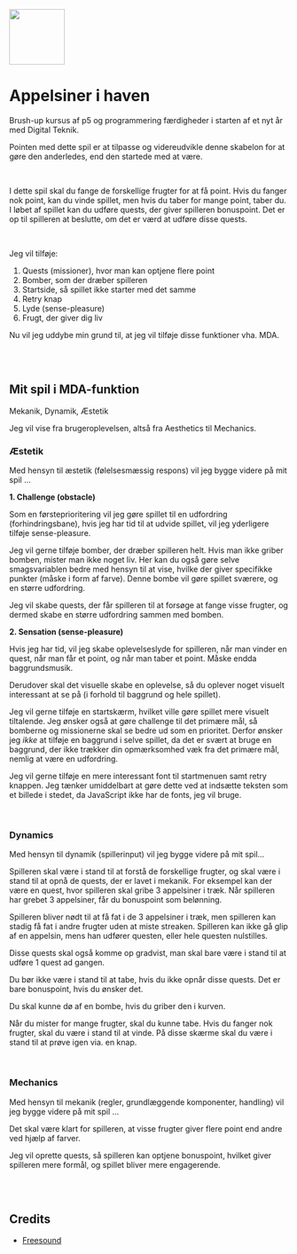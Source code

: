 <img src="https://user-images.githubusercontent.com/93657779/188674370-55c45736-6884-4b52-8f27-3fb3d9c955c2.png" height="100" width="100">



# Appelsiner i haven
Brush-up kursus af p5 og programmering færdigheder i starten af et nyt år med Digital Teknik.

Pointen med dette spil er at tilpasse og videreudvikle denne skabelon for at gøre den anderledes, end den startede med at være.

<br />

<!-- [GitHub](https://github.com/mch-sg/catch) -->

I dette spil skal du fange de forskellige frugter for at få point. Hvis du fanger nok point, kan du vinde spillet, men hvis du taber for mange point, taber du. I løbet af spillet kan du udføre quests, der giver spilleren bonuspoint. Det er op til spilleren at beslutte, om det er værd at udføre disse quests.

<br />

Jeg vil tilføje:
1. Quests (missioner), hvor man kan optjene flere point
2. Bomber, som der dræber spilleren
3. Startside, så spillet ikke starter med det samme
4. Retry knap
5. Lyde (sense-pleasure)
6. Frugt, der giver dig liv

Nu vil jeg uddybe min grund til, at jeg vil tilføje disse funktioner vha. MDA.

<br />
<br />

## Mit spil i MDA-funktion
Mekanik, Dynamik, Æstetik

Jeg vil vise fra brugeroplevelsen, altså fra Aesthetics til Mechanics.


### Æstetik
Med hensyn til æstetik (følelsesmæssig respons) vil jeg bygge videre på mit spil ...

**1. Challenge (obstacle)**

Som en førsteprioritering vil jeg gøre spillet til en udfordring (forhindringsbane), hvis jeg har tid til at udvide spillet, vil jeg yderligere tilføje sense-pleasure.

Jeg vil gerne tilføje bomber, der dræber spilleren helt. Hvis man ikke griber bomben, mister man ikke noget liv. Her kan du også gøre selve smagsvariablen bedre med hensyn til at vise, hvilke der giver specifikke punkter (måske i form af farve). Denne bombe vil gøre spillet sværere, og en større udfordring.

Jeg vil skabe quests, der får spilleren til at forsøge at fange visse frugter, og dermed skabe en større udfordring sammen med bomben.


**2. Sensation (sense-pleasure)**

Hvis jeg har tid, vil jeg skabe oplevelseslyde for spilleren, når man vinder en quest, når man får et point, og når man taber et point. Måske endda baggrundsmusik.

Derudover skal det visuelle skabe en oplevelse, så du oplever noget visuelt interessant at se på (i forhold til baggrund og hele spillet).

Jeg vil gerne tilføje en startskærm, hvilket ville gøre spillet mere visuelt tiltalende. Jeg ønsker også at gøre challenge til det primære mål, så bomberne og missionerne skal se bedre ud som en prioritet. Derfor ønsker jeg *ikke* at tilføje en baggrund i selve spillet, da det er svært at bruge en baggrund, der ikke trækker din opmærksomhed væk fra det primære mål, nemlig at være en udfordring.

Jeg vil gerne tilføje en mere interessant font til startmenuen samt retry knappen. Jeg tænker umiddelbart at gøre dette ved at indsætte teksten som et billede i stedet, da JavaScript ikke har de fonts, jeg vil bruge.

<br />

### Dynamics
Med hensyn til dynamik (spillerinput) vil jeg bygge videre på mit spil...

Spilleren skal være i stand til at forstå de forskellige frugter, og skal være i stand til at opnå de quests, der er lavet i mekanik. For eksempel kan der være en quest, hvor spilleren skal gribe 3 appelsiner i træk. Når spilleren har grebet 3 appelsiner, får du bonuspoint som belønning.

Spilleren bliver nødt til at få fat i de 3 appelsiner i træk, men spilleren kan stadig få fat i andre frugter uden at miste streaken. Spilleren kan ikke gå glip af en appelsin, mens han udfører questen, eller hele questen nulstilles.

Disse quests skal også komme op gradvist, man skal bare være i stand til at udføre 1 quest ad gangen.

Du bør ikke være i stand til at tabe, hvis du ikke opnår disse quests. Det er bare bonuspoint, hvis du ønsker det.

Du skal kunne dø af en bombe, hvis du griber den i kurven. 

Når du mister for mange frugter, skal du kunne tabe. Hvis du fanger nok frugter, skal du være i stand til at vinde. På disse skærme skal du være i stand til at prøve igen via. en knap.

<br />

### Mechanics
Med hensyn til mekanik (regler, grundlæggende komponenter, handling) vil jeg bygge videre på mit spil ...

Det skal være klart for spilleren, at visse frugter giver flere point end andre ved hjælp af farver.

Jeg vil oprette quests, så spilleren kan optjene bonuspoint, hvilket giver spilleren mere formål, og spillet bliver mere engagerende.


<br />
<br />

## Credits
- [Freesound](https://freesound.org/people/EVRetro/)
